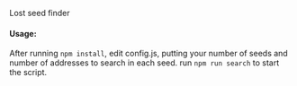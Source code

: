 Lost seed finder
#### Usage:
After running `npm install`, edit config.js, putting your number of seeds and number of addresses to search in each seed. run `npm run search` to start the script.
